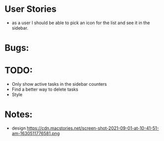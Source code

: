 # User Stories

-   as a user I should be able to pick an icon for the list and see it in the sidebar.

# Bugs:

# TODO:

-   Only show active tasks in the sidebar counters
-   Find a better way to delete tasks
-   Style

# Notes:

-   design https://cdn.macstories.net/screen-shot-2021-09-01-at-10-41-51-am-1630511776581.png
